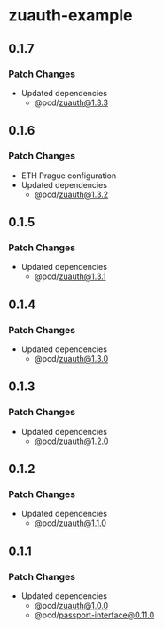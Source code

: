 # zuauth-example

## 0.1.7

### Patch Changes

- Updated dependencies
  - @pcd/zuauth@1.3.3

## 0.1.6

### Patch Changes

- ETH Prague configuration
- Updated dependencies
  - @pcd/zuauth@1.3.2

## 0.1.5

### Patch Changes

- Updated dependencies
  - @pcd/zuauth@1.3.1

## 0.1.4

### Patch Changes

- Updated dependencies
  - @pcd/zuauth@1.3.0

## 0.1.3

### Patch Changes

- Updated dependencies
  - @pcd/zuauth@1.2.0

## 0.1.2

### Patch Changes

- Updated dependencies
  - @pcd/zuauth@1.1.0

## 0.1.1

### Patch Changes

- Updated dependencies
  - @pcd/zuauth@1.0.0
  - @pcd/passport-interface@0.11.0
